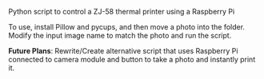 Python script to control a ZJ-58 thermal printer using a Raspberry Pi

To use, install Pillow and pycups, and then move a photo into the folder. Modify the input image name to match the photo and run the script.

**Future Plans**: Rewrite/Create alternative script that uses Raspberry Pi connected to camera module and button to take a photo and instantly print it.

